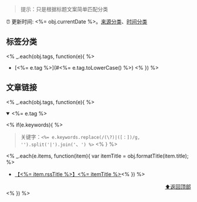 > 提示：只是根据标题文案简单匹配分类

:alarm_clock: 更新时间: <%= obj.currentDate %>。[来源分类](./README.md)、[时间分类](./TIMELINE.md)

## 标签分类
<% _.each(obj.tags, function(e){ %>
- [<%= e.tag %>](#<%= e.tag.toLowerCase() %>) <% }) %>

## 文章链接
<% _.each(obj.tags, function(e){ %>
<details open>
<summary id="<%= e.tag.toLowerCase() %>">
 <%= e.tag %>
</summary>
<p></p>

<% if(e.keywords){ %>
> 关键字：`<%= e.keywords.replace(/(\?)|([：])/g, '').split('|').join('`、`') %>`
<% } %>

<% _.each(e.items, function(item){ var itemTitle = obj.formatTitle(item.title); %>
- [【<%= item.rssTitle %>】<%= itemTitle %>](<%= item.link %>)<% }) %>

<div align="right"><a href="#标签分类">⬆返回顶部</a></div>
</details>
<% }) %>
